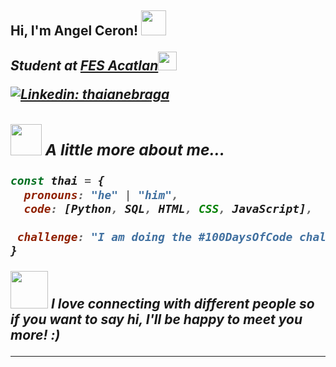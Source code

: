 <h2> Hi, I'm Angel Ceron! <img src="https://media1.giphy.com/media/Yfl7CS7vQqnebA69aH/giphy.gif?cid=ecf05e475hazfgyfltjbnlx7d7fev8ej0qbxd930readhbcx&rid=giphy.gif&ct=g" width="40">
<p><em>Student at <a href="https://www.acatlan.unam.mx">FES Acatlan</a><img src="https://media2.giphy.com/media/ZWU2UhH77Qj9xKR2BS/giphy.gif?cid=ecf05e47y0weerdvhy5yvqdigmtunbfbztbw5s8xt7qv50eh&rid=giphy.gif&ct=g" width="30"></br>

[![Linkedin: thaianebraga](https://img.shields.io/badge/LinkedIn-0077B5?style=for-the-badge&logo=linkedin&logoColor=white)](https://www.linkedin.com/in/angel-ceron-ramos-94a88918a/)

### <img src="https://media.giphy.com/media/VgCDAzcKvsR6OM0uWg/giphy.gif" width="50"> A little more about me...  

```javascript
const thai = {
  pronouns: "he" | "him",
  code: [Python, SQL, HTML, CSS, JavaScript],
  
 challenge: "I am doing the #100DaysOfCode challenge focused on python and SQL"
}
```

<img src="https://media.giphy.com/media/LnQjpWaON8nhr21vNW/giphy.gif" width="60"> <em><b>I love connecting with different people</b> so if you want to say <b>hi, I'll be happy to meet you more!</b> :)</em>

---
